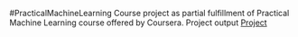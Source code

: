 #PracticalMachineLearning
Course project as partial fulfillment of Practical Machine Learning course offered by Coursera.
Project output
[Project](http://rajus74.github.io/datasciencecoursera/practicalmachinelearning/practical-machine-learning-assignment.html) 
